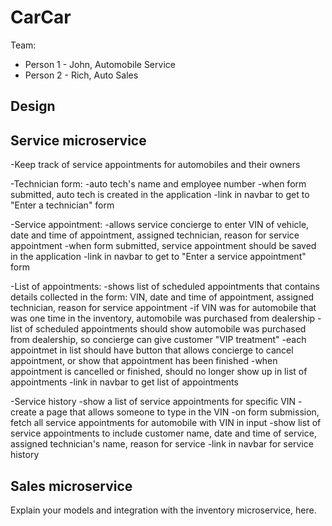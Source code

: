 # CarCar

Team:

* Person 1 - John, Automobile Service
* Person 2 - Rich, Auto Sales

## Design

## Service microservice

-Keep track of service appointments for automobiles and their owners

-Technician form:
    -auto tech's name and employee number
    -when form submitted, auto tech is created in the application
    -link in navbar to get to "Enter a technician" form

-Service appointment:
    -allows service concierge to enter VIN of vehicle, date and time of appointment, assigned technician, reason for service appointment
    -when form submitted, service appointment should be saved in the application
    -link in navbar to get to "Enter a service appointment" form

-List of appointments:
    -shows list of scheduled appointments that contains details collected in the form: VIN, date and time of appointment, assigned technician, reason for service appointment
    -if VIN was for automobile that was one time in the inventory, automobile was purchased from dealership
    -list of scheduled appointments should show automobile was purchased from dealership, so concierge can give customer "VIP treatment"
    -each appointmet in list should have button that allows concierge to cancel appointment, or show that appointment has been finished
    -when appointment is cancelled or finished, should no longer show up in list of appointments
    -link in navbar to get list of appointments

-Service history
    -show a list of service appointments for specific VIN
        -create a page that allows someone to type in the VIN
        -on form submission, fetch all service appointments for automobile with VIN in input
        -show list of service appointments to include customer name, date and time of service, assigned technician's name, reason for service
    -link in navbar for service history


## Sales microservice

Explain your models and integration with the inventory
microservice, here.
